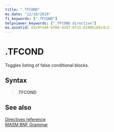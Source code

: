 ```yaml
---
title: ".TFCOND"
ms.date: "12/16/2019"
f1_keywords: [".TFCOND"]
helpviewer_keywords: [".TFCOND directive"]
ms.assetid: e3c0fe44-bf68-4397-bf31-61995c69c4c2
---
```

# .TFCOND

Toggles listing of false conditional blocks.

## Syntax

> **.TFCOND**

## See also

[Directives reference](directives-reference.md)<br/>
[MASM BNF Grammar](masm-bnf-grammar.md)
